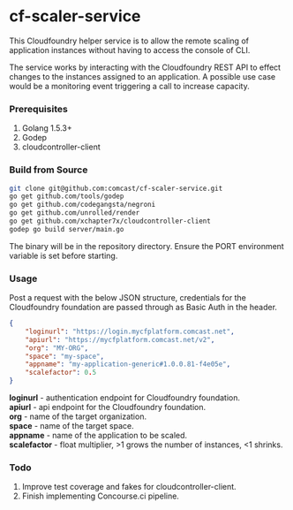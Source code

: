 # cf-scaler-service

This Cloudfoundry helper service is to allow the remote scaling of application instances without having to access the console of CLI.

The service works by interacting with the Cloudfoundry REST API to effect changes to the instances assigned to an application. A possible use case would be a monitoring event triggering a call to increase capacity.

### Prerequisites
1. Golang 1.5.3+
2. Godep
3. cloudcontroller-client

### Build from Source
```sh
git clone git@github.com:comcast/cf-scaler-service.git
go get github.com/tools/godep
go get github.com/codegangsta/negroni
go get github.com/unrolled/render
go get github.com/xchapter7x/cloudcontroller-client
godep go build server/main.go
```

The binary will be in the repository directory. Ensure the PORT environment variable is set before starting.

### Usage
Post a request with the below JSON structure, credentials for the Cloudfoundry foundation are passed through as Basic Auth in the header.
```json
{
	"loginurl": "https://login.mycfplatform.comcast.net",
	"apiurl": "https://mycfplatform.comcast.net/v2",
	"org": "MY-ORG",
	"space": "my-space",
    "appname": "my-application-generic#1.0.0.81-f4e05e",
	"scalefactor": 0.5
}
```
**loginurl** - authentication endpoint for Cloudfoundry foundation.  
**apiurl** - api endpoint for the Cloudfoundry foundation.  
**org** - name of the target organization.  
**space** - name of the target space.  
**appname** - name of the application to be scaled.  
**scalefactor** - float multiplier, >1 grows the number of instances, <1 shrinks.  

### Todo
1. Improve test coverage and fakes for cloudcontroller-client.
2. Finish implementing Concourse.ci pipeline.
